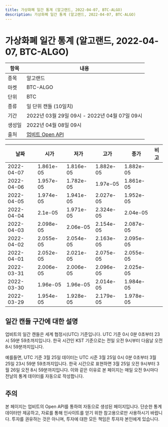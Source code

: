 ```yaml
---
title: 가상화폐 일간 통계 (알고랜드, 2022-04-07, BTC-ALGO)
description: 가상화폐 일간 통계 (알고랜드, 2022-04-07, BTC-ALGO)
---
```



가상화폐 일간 통계 (알고랜드, 2022-04-07, BTC-ALGO)
===

|항목|내용|
|--|--|
|종목|알고랜드|
|마켓|BTC-ALGO|
|단위|BTC|
|종류|일 단위 캔들 (10일치)|
|기간|2022년 03월 29일 09시 - 2022년 04월 07일 09시|
|생성일|2022년 04월 08일 09시|
|출처|[업비트 Open API](https://docs.upbit.com)|


|날짜|시가|저가|고가|종가|비고|
|--|--|--|--|--|--|
|2022-04-07|1.861e-05|1.816e-05|1.882e-05|1.882e-05|    |
|2022-04-06|1.957e-05|1.782e-05|1.97e-05|1.861e-05|    |
|2022-04-05|1.974e-05|1.941e-05|2.027e-05|1.952e-05|    |
|2022-04-04|2.1e-05|1.971e-05|2.324e-05|2.04e-05|    |
|2022-04-03|2.098e-05|2.06e-05|2.154e-05|2.087e-05|    |
|2022-04-02|2.055e-05|2.054e-05|2.163e-05|2.095e-05|    |
|2022-04-01|2.052e-05|2.021e-05|2.075e-05|2.055e-05|    |
|2022-03-31|2.006e-05|2.006e-05|2.096e-05|2.025e-05|    |
|2022-03-30|1.96e-05|1.96e-05|2.014e-05|1.984e-05|    |
|2022-03-29|1.954e-05|1.928e-05|2.179e-05|1.978e-05|    |


일간 캔들 구간에 대한 설명
---


업비트의 일간 캔들은 세계 협정시(UTC) 기준입니다. 
UTC 기준 0시 0분 0초부터 23시 59분 59초까지입니다. 
한국 시간인 KST 기준으로는 전일 오전 9시부터 다음날 오전 8시 59분까지입니다. 


예를들면, UTC 기준 3월 25일 데이터는 UTC 시준 3월 25일 0시 0분 0초부터 3월 25일 23시 59분 59초까지입니다. 
한국 시간으로 표현하면 3월 25일 오전 9시부터 3월 26일 오전 8시 59분까지입니다. 
이와 같은 이유로 본 페이지는 매일 오전 9시마다 전날의 통계 데이터를 자동으로 작성합니다. 


주의
---


본 페이지는 업비트의 Open API를 통하여 자동으로 생성된 페이지입니다. 
단순한 통계 데이터만 제공하고, 자료를 통해 인사이트를 얻기 위한 참고용으로만 사용하시기 바랍니다. 
투자를 권유하는 것은 아니며, 투자에 대한 모든 책임은 투자자 본인에게 있습니다. 
